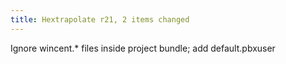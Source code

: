 ```yaml
---
title: Hextrapolate r21, 2 items changed
---
```


Ignore wincent.\* files inside project bundle; add default.pbxuser

